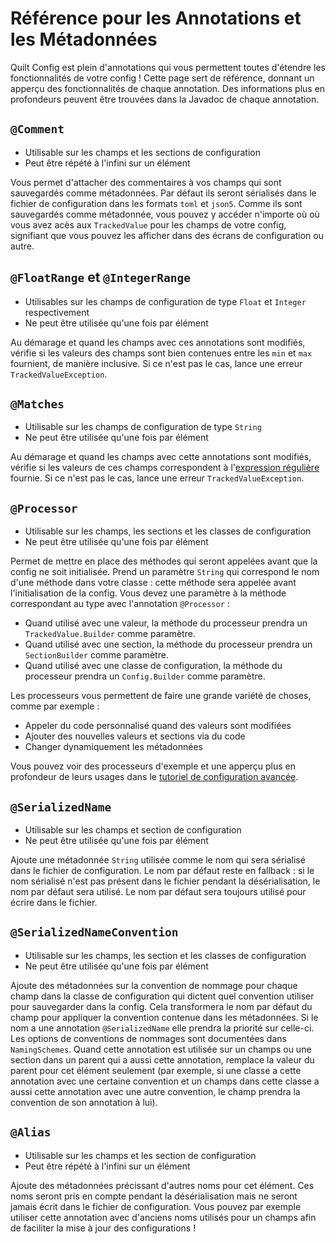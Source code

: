 # Référence pour les Annotations et les Métadonnées

Quilt Config est plein d'annotations qui vous permettent toutes d'étendre les fonctionnalités de votre config ! Cette page sert de référence, donnant un apperçu des fonctionnalités de chaque annotation. Des informations plus en profondeurs peuvent être trouvées dans la Javadoc de chaque annotation.

## `@Comment`

- Utilisable sur les champs et les sections de configuration
- Peut être répété à l'infini sur un élément

Vous permet d'attacher des commentaires à vos champs qui sont sauvegardés comme métadonnées. Par défaut ils seront sérialisés dans le fichier de configuration dans les formats `toml` et `json5`. Comme ils sont sauvegardés comme métadonnée, vous pouvez y accéder n'importe où où vous avez acès aux `TrackedValue` pour les champs de votre config, signifiant que vous pouvez les afficher dans des écrans de configuration ou autre.

## `@FloatRange` et `@IntegerRange`

- Utilisables sur les champs de configuration de type `Float` et `Integer` respectivement
- Ne peut être utilisée qu'une fois par élément

Au démarage et quand les champs avec ces annotations sont modifiés, vérifie si les valeurs des champs sont bien contenues entre les `min` et `max` fournient, de manière inclusive. Si ce n'est pas le cas, lance une erreur `TrackedValueException`.

## `@Matches`

- Utilisable sur les champs de configuration de type `String`
- Ne peut être utilisée qu'une fois par élément

Au démarage et quand les champs avec cette annotations sont modifiés, vérifie si les valeurs de ces champs correspondent à l'[expression régulière](https://regexr.com/) fournie. Si ce n'est pas le cas, lance une erreur `TrackedValueException`.

## `@Processor`

- Utilisable sur les champs, les sections et les classes de configuration
- Ne peut être utilisée qu'une fois par élément

Permet de mettre en place des méthodes qui seront appelées avant que la config ne soit initialisée. Prend un paramètre `String` qui correspond le nom d'une méthode dans votre classe : cette méthode sera appelée avant l'initialisation de la config. Vous devez une paramètre à la méthode correspondant au type avec l'annotation `@Processor` :

- Quand utilisé avec une valeur, la méthode du processeur prendra un `TrackedValue.Builder` comme paramètre.
- Quand utilisé avec une section, la méthode du processeur prendra un `SectionBuilder` comme paramètre.
- Quand utilisé avec une classe de configuration, la méthode du processeur prendra un `Config.Builder` comme paramètre.

Les processeurs vous permettent de faire une grande variété de choses, comme par exemple :

- Appeler du code personnalisé quand des valeurs sont modifiées
- Ajouter des nouvelles valeurs et sections via du code
- Changer dynamiquement les métadonnées

Vous pouvez voir des processeurs d'exemple et une apperçu plus en profondeur de leurs usages dans le [tutoriel de configuration avancée](../configuration/advanced-configuring#utiliser-des-processeurs).

## `@SerializedName`

- Utilisable sur les champs et section de configuration
- Ne peut être utilisée qu'une fois par élément

Ajoute une métadonnée `String` utilisée comme le nom qui sera sérialisé dans le fichier de configuration. Le nom par défaut reste en fallback : si le nom sérialisé n'est pas présent dans le fichier pendant la désérialisation, le nom par défaut sera utilisé. Le nom par défaut sera toujours utilisé pour écrire dans le fichier.

## `@SerializedNameConvention`

- Utilisable sur les champs, les section et les classes de configuration
- Ne peut être utilisée qu'une fois par élément

Ajoute des métadonnées sur la convention de nommage pour chaque champ dans la classe de configuration qui dictent quel convention utiliser pour sauvegarder dans la config. Cela transformera le nom par défaut du champ pour appliquer la convention contenue dans les métadonnées. Si le nom a une annotation `@SerializedName` elle prendra la priorité sur celle-ci. Les options de conventions de nommages sont documentées dans `NamingSchemes`. Quand cette annotation est utilisée sur un champs ou une section dans un parent qui a aussi cette annotation, remplace la valeur du parent pour cet élément seulement (par exemple, si une classe a cette annotation avec une certaine convention et un champs dans cette classe a aussi cette annotation avec une autre convention, le champ prendra la convention de son annotation à lui).

## `@Alias`

- Utilisable sur les champs et les section de configuration
- Peut être répété à l'infini sur un élément

Ajoute des métadonnées précissant d'autres noms pour cet élément. Ces noms seront pris en compte pendant la désérialisation mais ne seront jamais écrit dans le fichier de configuration. Vous pouvez par exemple utiliser cette annotation avec d'anciens noms utilisés pour un champs afin de faciliter la mise à jour des configurations !
